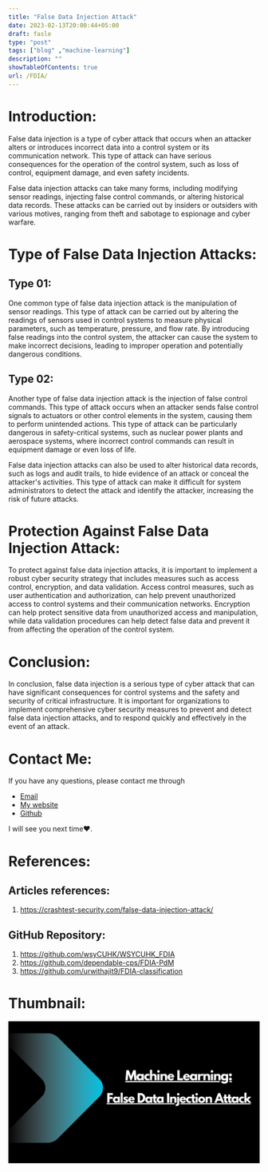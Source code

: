 ```yaml
---
title: "False Data Injection Attack"
date: 2023-02-13T20:00:44+05:00
draft: fasle
type: "post"
tags: ["blog" ,"machine-learning"]
description: ""
showTableOfContents: true
url: /FDIA/
---
```


# Introduction:
False data injection is a type of cyber attack that occurs when an attacker alters or introduces incorrect data into a control system or its communication network. This type of attack can have serious consequences for the operation of the control system, such as loss of control, equipment damage, and even safety incidents.

False data injection attacks can take many forms, including modifying sensor readings, injecting false control commands, or altering historical data records. These attacks can be carried out by insiders or outsiders with various motives, ranging from theft and sabotage to espionage and cyber warfare.

# Type of False Data Injection Attacks:
## Type 01:
One common type of false data injection attack is the manipulation of sensor readings. This type of attack can be carried out by altering the readings of sensors used in control systems to measure physical parameters, such as temperature, pressure, and flow rate. By introducing false readings into the control system, the attacker can cause the system to make incorrect decisions, leading to improper operation and potentially dangerous conditions.

## Type 02:
Another type of false data injection attack is the injection of false control commands. This type of attack occurs when an attacker sends false control signals to actuators or other control elements in the system, causing them to perform unintended actions. This type of attack can be particularly dangerous in safety-critical systems, such as nuclear power plants and aerospace systems, where incorrect control commands can result in equipment damage or even loss of life.

False data injection attacks can also be used to alter historical data records, such as logs and audit trails, to hide evidence of an attack or conceal the attacker's activities. This type of attack can make it difficult for system administrators to detect the attack and identify the attacker, increasing the risk of future attacks.

# Protection Against False Data Injection Attack:
To protect against false data injection attacks, it is important to implement a robust cyber security strategy that includes measures such as access control, encryption, and data validation. Access control measures, such as user authentication and authorization, can help prevent unauthorized access to control systems and their communication networks. Encryption can help protect sensitive data from unauthorized access and manipulation, while data validation procedures can help detect false data and prevent it from affecting the operation of the control system.

# Conclusion:
In conclusion, false data injection is a serious type of cyber attack that can have significant consequences for control systems and the safety and security of critical infrastructure. It is important for organizations to implement comprehensive cyber security measures to prevent and detect false data injection attacks, and to respond quickly and effectively in the event of an attack.


# Contact Me:
If you have any questions, please contact me  through

- [Email](mailto:99marafay@gmail.com) 
- [My website](https://rafay99.info) 
- [Github](github.com/rafay99-epic)

I will see you next time❤️.

# References:
## Articles references:
1. https://crashtest-security.com/false-data-injection-attack/
## GitHub Repository:
1. https://github.com/wsyCUHK/WSYCUHK_FDIA
2. https://github.com/dependable-cps/FDIA-PdM
3. https://github.com/urwithajit9/FDIA-classification

# Thumbnail:
![image](/images/2023/FDIA/False-Data-Injection-Attack.png)

